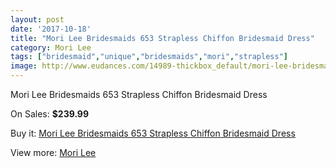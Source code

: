 ```yaml
---
layout: post
date: '2017-10-18'
title: "Mori Lee Bridesmaids 653 Strapless Chiffon Bridesmaid Dress"
category: Mori Lee
tags: ["bridesmaid","unique","bridesmaids","mori","strapless"]
image: http://www.eudances.com/14989-thickbox_default/mori-lee-bridesmaids-653-strapless-chiffon-bridesmaid-dress.jpg
---
```

Mori Lee Bridesmaids 653 Strapless Chiffon Bridesmaid Dress

On Sales: **$239.99**
<a href="https://www.eudances.com/en/mori-lee/4456-mori-lee-bridesmaids-653-strapless-chiffon-bridesmaid-dress.html"><amp-img layout="responsive" width="600" height="600" src="//www.eudances.com/14989-thickbox_default/mori-lee-bridesmaids-653-strapless-chiffon-bridesmaid-dress.jpg" alt="Mori Lee Bridesmaids 653 Strapless Chiffon Bridesmaid Dress 0" /></a>
<a href="https://www.eudances.com/en/mori-lee/4456-mori-lee-bridesmaids-653-strapless-chiffon-bridesmaid-dress.html"><amp-img layout="responsive" width="600" height="600" src="//www.eudances.com/14990-thickbox_default/mori-lee-bridesmaids-653-strapless-chiffon-bridesmaid-dress.jpg" alt="Mori Lee Bridesmaids 653 Strapless Chiffon Bridesmaid Dress 1" /></a>

Buy it: [Mori Lee Bridesmaids 653 Strapless Chiffon Bridesmaid Dress](https://www.eudances.com/en/mori-lee/4456-mori-lee-bridesmaids-653-strapless-chiffon-bridesmaid-dress.html "Mori Lee Bridesmaids 653 Strapless Chiffon Bridesmaid Dress")

View more: [Mori Lee](https://www.eudances.com/en/65-mori-lee "Mori Lee")